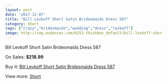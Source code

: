 ```yaml
---
layout: post
date: '2017-12-07'
title: "Bill Levkoff Short Satin Bridesmaids Dress 587"
category: Short
tags: ["crazy","bridesmaids","wedding","dress","levkoff"]
image: http://img.eudances.com/6253-thickbox_default/bill-levkoff-short-satin-bridesmaids-dress-587.jpg
---
```

Bill Levkoff Short Satin Bridesmaids Dress 587

On Sales: **$218.99**
<a href="https://www.eudances.com/en/short/2253-bill-levkoff-short-satin-bridesmaids-dress-587.html"><amp-img layout="responsive" width="600" height="600" src="//img.eudances.com/6253-thickbox_default/bill-levkoff-short-satin-bridesmaids-dress-587.jpg" alt="Bill Levkoff Short Satin Bridesmaids Dress 587 0" /></a>

Buy it: [Bill Levkoff Short Satin Bridesmaids Dress 587](https://www.eudances.com/en/short/2253-bill-levkoff-short-satin-bridesmaids-dress-587.html "Bill Levkoff Short Satin Bridesmaids Dress 587")

View more: [Short](https://www.eudances.com/en/25-short "Short")